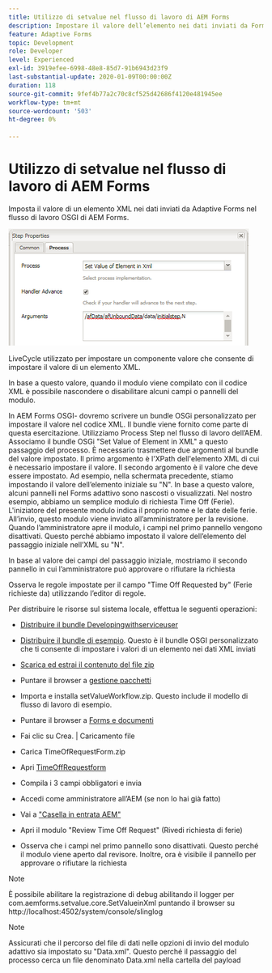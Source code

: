 ```yaml
---
title: Utilizzo di setvalue nel flusso di lavoro di AEM Forms
description: Impostare il valore dell’elemento nei dati inviati da Forms adattivo in AEM Forms OSGI
feature: Adaptive Forms
topic: Development
role: Developer
level: Experienced
exl-id: 3919efee-6998-48e8-85d7-91b6943d23f9
last-substantial-update: 2020-01-09T00:00:00Z
duration: 118
source-git-commit: 9fef4b77a2c70c8cf525d42686f4120e481945ee
workflow-type: tm+mt
source-wordcount: '503'
ht-degree: 0%

---
```


# Utilizzo di setvalue nel flusso di lavoro di AEM Forms

Imposta il valore di un elemento XML nei dati inviati da Adaptive Forms nel flusso di lavoro OSGI di AEM Forms.

![ImpostaValore](assets/setvalue.png)

LiveCycle utilizzato per impostare un componente valore che consente di impostare il valore di un elemento XML.

In base a questo valore, quando il modulo viene compilato con il codice XML è possibile nascondere o disabilitare alcuni campi o pannelli del modulo.

In AEM Forms OSGI- dovremo scrivere un bundle OSGi personalizzato per impostare il valore nel codice XML. Il bundle viene fornito come parte di questa esercitazione.
Utilizziamo Process Step nel flusso di lavoro dell’AEM. Associamo il bundle OSGi &quot;Set Value of Element in XML&quot; a questo passaggio del processo.
È necessario trasmettere due argomenti al bundle del valore impostato. Il primo argomento è l&#39;XPath dell&#39;elemento XML di cui è necessario impostare il valore. Il secondo argomento è il valore che deve essere impostato.
Ad esempio, nella schermata precedente, stiamo impostando il valore dell’elemento iniziale su &quot;N&quot;.
In base a questo valore, alcuni pannelli nel Forms adattivo sono nascosti o visualizzati.
Nel nostro esempio, abbiamo un semplice modulo di richiesta Time Off (Ferie). L&#39;iniziatore del presente modulo indica il proprio nome e le date delle ferie. All’invio, questo modulo viene inviato all’amministratore per la revisione. Quando l’amministratore apre il modulo, i campi nel primo pannello vengono disattivati. Questo perché abbiamo impostato il valore dell’elemento del passaggio iniziale nell’XML su &quot;N&quot;.

In base al valore dei campi del passaggio iniziale, mostriamo il secondo pannello in cui l’amministratore può approvare o rifiutare la richiesta

Osserva le regole impostate per il campo &quot;Time Off Requested by&quot; (Ferie richieste da) utilizzando l’editor di regole.

Per distribuire le risorse sul sistema locale, effettua le seguenti operazioni:

* [Distribuire il bundle Developingwithserviceuser](/help/forms/assets/common-osgi-bundles/DevelopingWithServiceUser.jar)

* [Distribuire il bundle di esempio](/help/forms/assets/common-osgi-bundles/SetValueApp.core-1.0-SNAPSHOT.jar). Questo è il bundle OSGI personalizzato che ti consente di impostare i valori di un elemento nei dati XML inviati

* [Scarica ed estrai il contenuto del file zip](assets/setvalueassets.zip)
* Puntare il browser a [gestione pacchetti](http://localhost:4502/crx/packmgr/index.jsp)
* Importa e installa setValueWorkflow.zip. Questo include il modello di flusso di lavoro di esempio.
* Puntare il browser a [Forms e documenti](http://localhost:4502/aem/forms.html/content/dam/formsanddocuments)
* Fai clic su Crea. | Caricamento file
* Carica TimeOfRequestForm.zip
* Apri [TimeOffRequestform](http://localhost:4502/content/dam/formsanddocuments/timeoffapplication/jcr:content?wcmmode=disabled)
* Compila i 3 campi obbligatori e invia
* Accedi come amministratore all’AEM (se non lo hai già fatto)
* Vai a [&quot;Casella in entrata AEM&quot;](http://localhost:4502/aem/inbox)
* Apri il modulo &quot;Review Time Off Request&quot; (Rivedi richiesta di ferie)
* Osserva che i campi nel primo pannello sono disattivati. Questo perché il modulo viene aperto dal revisore. Inoltre, ora è visibile il pannello per approvare o rifiutare la richiesta

>[!NOTE]
>
>È possibile abilitare la registrazione di debug abilitando il logger per
>com.aemforms.setvalue.core.SetValueinXml
>puntando il browser su http://localhost:4502/system/console/slinglog

>[!NOTE]
>
>Assicurati che il percorso del file di dati nelle opzioni di invio del modulo adattivo sia impostato su &quot;Data.xml&quot;. Questo perché il passaggio del processo cerca un file denominato Data.xml nella cartella del payload
